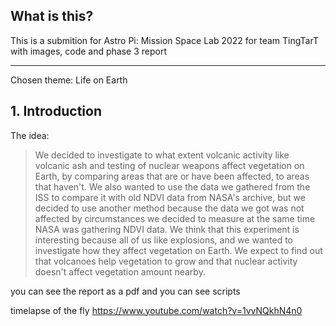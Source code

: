 ## What is this?

This is a submition for Astro Pi: Mission Space Lab 2022 for team TingTarT with images, code and phase 3 report

***

Chosen theme: Life on Earth

## 1\. Introduction

The idea:

> We decided to investigate to what extent volcanic activity like
> volcanic ash and testing of nuclear weapons affect vegetation on
> Earth, by comparing areas that are or have been affected, to areas
> that haven't. We also wanted to use the data we gathered from the ISS
> to compare it with old NDVI data from NASA\'s archive, but we decided
> to use another method because the data we got was not affected by
> circumstances we decided to measure at the same time NASA was
> gathering NDVI data. We think that this experiment is interesting
> because all of us like explosions, and we wanted to investigate how
> they affect vegetation on Earth. We expect to find out that volcanoes
> help vegetation to grow and that nuclear activity doesn't affect
> vegetation amount nearby.

you can see the report as a pdf and you can see scripts

timelapse of the fly https://www.youtube.com/watch?v=1vvNQkhN4n0
